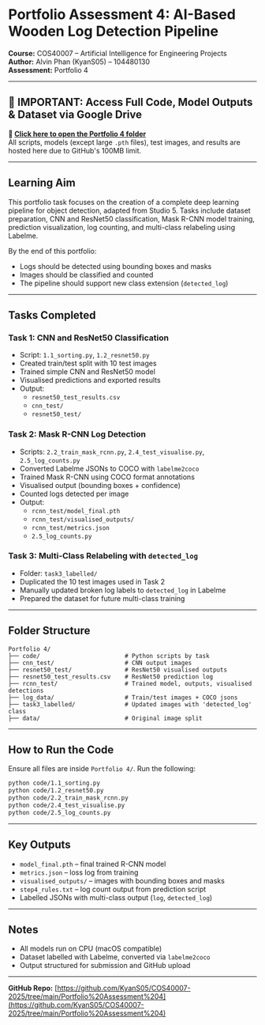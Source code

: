 # Portfolio Assessment 4: AI-Based Wooden Log Detection Pipeline
**Course:** COS40007 – Artificial Intelligence for Engineering Projects  
**Author:** Alvin Phan (KyanS05) – 104480130  
**Assessment:** Portfolio 4

---

## 🚨 **IMPORTANT**: Access Full Code, Model Outputs & Dataset via Google Drive
**🔗 [Click here to open the Portfolio 4 folder](https://drive.google.com/drive/folders/1TtwhRUhblLzDKuNTeDRksYTKHiy_DETW?usp=sharing)**  
All scripts, models (except large `.pth` files), test images, and results are hosted here due to GitHub's 100MB limit.

---

## Learning Aim
This portfolio task focuses on the creation of a complete deep learning pipeline for object detection, adapted from Studio 5. Tasks include dataset preparation, CNN and ResNet50 classification, Mask R-CNN model training, prediction visualization, log counting, and multi-class relabeling using Labelme.

By the end of this portfolio:
- Logs should be detected using bounding boxes and masks
- Images should be classified and counted
- The pipeline should support new class extension (`detected_log`)

---

## Tasks Completed

### Task 1: CNN and ResNet50 Classification
- Script: `1.1_sorting.py`, `1.2_resnet50.py`
- Created train/test split with 10 test images
- Trained simple CNN and ResNet50 model
- Visualised predictions and exported results
- Output:
  - `resnet50_test_results.csv`
  - `cnn_test/`
  - `resnet50_test/`

### Task 2: Mask R-CNN Log Detection
- Scripts: `2.2_train_mask_rcnn.py`, `2.4_test_visualise.py`, `2.5_log_counts.py`
- Converted Labelme JSONs to COCO with `labelme2coco`
- Trained Mask R-CNN using COCO format annotations
- Visualised output (bounding boxes + confidence)
- Counted logs detected per image
- Output:
  - `rcnn_test/model_final.pth`
  - `rcnn_test/visualised_outputs/`
  - `rcnn_test/metrics.json`
  - `2.5_log_counts.py`

### Task 3: Multi-Class Relabeling with `detected_log`
- Folder: `task3_labelled/`
- Duplicated the 10 test images used in Task 2
- Manually updated broken log labels to `detected_log` in Labelme
- Prepared the dataset for future multi-class training

---

## Folder Structure
```
Portfolio 4/
├── code/                        # Python scripts by task
├── cnn_test/                    # CNN output images
├── resnet50_test/               # ResNet50 visualised outputs
├── resnet50_test_results.csv    # ResNet50 prediction log
├── rcnn_test/                   # Trained model, outputs, visualised detections
├── log_data/                    # Train/test images + COCO jsons
├── task3_labelled/              # Updated images with 'detected_log' class
├── data/                        # Original image split
```

---

## How to Run the Code
Ensure all files are inside `Portfolio 4/`. Run the following:
```bash
python code/1.1_sorting.py
python code/1.2_resnet50.py
python code/2.2_train_mask_rcnn.py
python code/2.4_test_visualise.py
python code/2.5_log_counts.py
```

---

## Key Outputs
- `model_final.pth` – final trained R-CNN model
- `metrics.json` – loss log from training
- `visualised_outputs/` – images with bounding boxes and masks
- `step4_rules.txt` – log count output from prediction script
- Labelled JSONs with multi-class output (`log`, `detected_log`)

---

## Notes
- All models run on CPU (macOS compatible)
- Dataset labelled with Labelme, converted via `labelme2coco`
- Output structured for submission and GitHub upload

---

**GitHub Repo:** [https://github.com/KyanS05/COS40007-2025/tree/main/Portfolio%20Assessment%204](https://github.com/KyanS05/COS40007-2025/tree/main/Portfolio%20Assessment%204)
